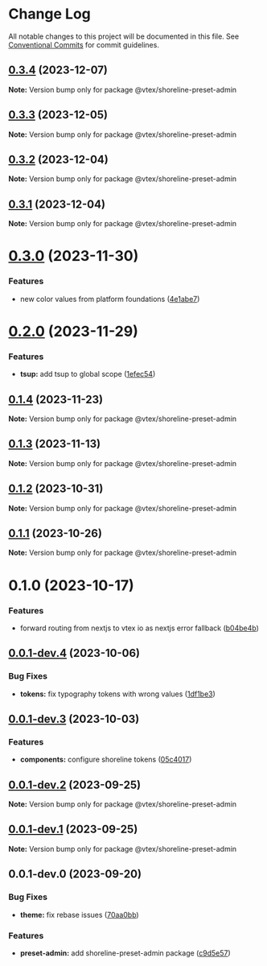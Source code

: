 # Change Log

All notable changes to this project will be documented in this file.
See [Conventional Commits](https://conventionalcommits.org) for commit guidelines.

## [0.3.4](https://github.com/vtex/shoreline/compare/@vtex/shoreline-preset-admin@0.3.3...@vtex/shoreline-preset-admin@0.3.4) (2023-12-07)

**Note:** Version bump only for package @vtex/shoreline-preset-admin

## [0.3.3](https://github.com/vtex/shoreline/compare/@vtex/shoreline-preset-admin@0.3.2...@vtex/shoreline-preset-admin@0.3.3) (2023-12-05)

**Note:** Version bump only for package @vtex/shoreline-preset-admin

## [0.3.2](https://github.com/vtex/shoreline/compare/@vtex/shoreline-preset-admin@0.3.1...@vtex/shoreline-preset-admin@0.3.2) (2023-12-04)

**Note:** Version bump only for package @vtex/shoreline-preset-admin

## [0.3.1](https://github.com/vtex/shoreline/compare/@vtex/shoreline-preset-admin@0.3.0...@vtex/shoreline-preset-admin@0.3.1) (2023-12-04)

**Note:** Version bump only for package @vtex/shoreline-preset-admin

# [0.3.0](https://github.com/vtex/shoreline/compare/@vtex/shoreline-preset-admin@0.2.0...@vtex/shoreline-preset-admin@0.3.0) (2023-11-30)

### Features

- new color values from platform foundations ([4e1abe7](https://github.com/vtex/shoreline/commit/4e1abe7b5c9baa2f159288f6d4fe3918457526f7))

# [0.2.0](https://github.com/vtex/shoreline/compare/@vtex/shoreline-preset-admin@0.1.4...@vtex/shoreline-preset-admin@0.2.0) (2023-11-29)

### Features

- **tsup:** add tsup to global scope ([1efec54](https://github.com/vtex/shoreline/commit/1efec5401933eb1d06651e60ebd087a2a1c18e35))

## [0.1.4](https://github.com/vtex/shoreline/compare/@vtex/shoreline-preset-admin@0.1.3...@vtex/shoreline-preset-admin@0.1.4) (2023-11-23)

**Note:** Version bump only for package @vtex/shoreline-preset-admin

## [0.1.3](https://github.com/vtex/shoreline/compare/@vtex/shoreline-preset-admin@0.1.2...@vtex/shoreline-preset-admin@0.1.3) (2023-11-13)

**Note:** Version bump only for package @vtex/shoreline-preset-admin

## [0.1.2](https://github.com/vtex/shoreline/compare/@vtex/shoreline-preset-admin@0.1.1...@vtex/shoreline-preset-admin@0.1.2) (2023-10-31)

**Note:** Version bump only for package @vtex/shoreline-preset-admin

## [0.1.1](https://github.com/vtex/shoreline/compare/@vtex/shoreline-preset-admin@0.1.0...@vtex/shoreline-preset-admin@0.1.1) (2023-10-26)

**Note:** Version bump only for package @vtex/shoreline-preset-admin

# 0.1.0 (2023-10-17)

### Features

- forward routing from nextjs to vtex io as nextjs error fallback ([b04be4b](https://github.com/vtex/shoreline/commit/b04be4bae9d20124443e762c661d7719cdb3d22d))

## [0.0.1-dev.4](https://github.com/vtex/shoreline/compare/@vtex/shoreline-preset-admin@0.0.1-dev.3...@vtex/shoreline-preset-admin@0.0.1-dev.4) (2023-10-06)

### Bug Fixes

- **tokens:** fix typography tokens with wrong values ([1df1be3](https://github.com/vtex/shoreline/commit/1df1be386f3c27573d171bf5c6221c2c48a0033e))

## [0.0.1-dev.3](https://github.com/vtex/shoreline/compare/@vtex/shoreline-preset-admin@0.0.1-dev.2...@vtex/shoreline-preset-admin@0.0.1-dev.3) (2023-10-03)

### Features

- **components:** configure shoreline tokens ([05c4017](https://github.com/vtex/shoreline/commit/05c4017bf369ec31f0e0cd3d4a0b80a961a0889d))

## [0.0.1-dev.2](https://github.com/vtex/shoreline/compare/@vtex/shoreline-preset-admin@0.0.1-dev.1...@vtex/shoreline-preset-admin@0.0.1-dev.2) (2023-09-25)

**Note:** Version bump only for package @vtex/shoreline-preset-admin

## [0.0.1-dev.1](https://github.com/vtex/shoreline/compare/@vtex/shoreline-preset-admin@0.0.1-dev.0...@vtex/shoreline-preset-admin@0.0.1-dev.1) (2023-09-25)

**Note:** Version bump only for package @vtex/shoreline-preset-admin

## 0.0.1-dev.0 (2023-09-20)

### Bug Fixes

- **theme:** fix rebase issues ([70aa0bb](https://github.com/vtex/shoreline/commit/70aa0bb01851a7d3d0c81e5b402fefd4f058bd0b))

### Features

- **preset-admin:** add shoreline-preset-admin package ([c9d5e57](https://github.com/vtex/shoreline/commit/c9d5e5749d4c870567bb58f387c190fb47b0f835))
